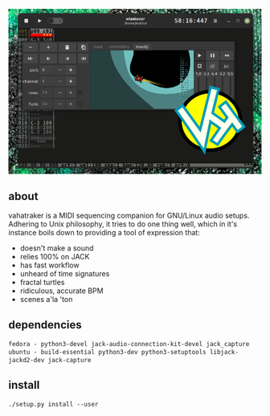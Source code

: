 ![vht header](/data/vht_header.png)
## about
vahatraker is a MIDI sequencing companion
for GNU/Linux audio setups. Adhering to Unix philosophy,
it tries to do one thing well, which in it's instance boils
down to providing a tool of expression that:

- doesn't make a sound
- relies 100% on JACK
- has fast workflow
- unheard of time signatures
- fractal turtles
- ridiculous, accurate BPM
- scenes a'la 'ton

## dependencies
```
fedora - python3-devel jack-audio-connection-kit-devel jack_capture
ubuntu - build-essential python3-dev python3-setuptools libjack-jackd2-dev jack-capture
```

## install
```
./setup.py install --user
```
